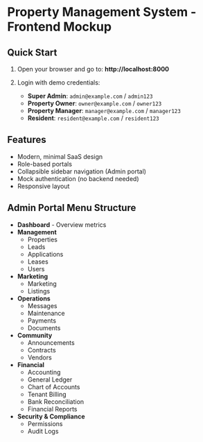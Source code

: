 # Property Management System - Frontend Mockup

## Quick Start

1. Open your browser and go to: **http://localhost:8000**

2. Login with demo credentials:
   - **Super Admin**: `admin@example.com` / `admin123`
   - **Property Owner**: `owner@example.com` / `owner123`
   - **Property Manager**: `manager@example.com` / `manager123`
   - **Resident**: `resident@example.com` / `resident123`

## Features

- Modern, minimal SaaS design
- Role-based portals
- Collapsible sidebar navigation (Admin portal)
- Mock authentication (no backend needed)
- Responsive layout

## Admin Portal Menu Structure

- **Dashboard** - Overview metrics
- **Management**
  - Properties
  - Leads
  - Applications
  - Leases
  - Users
- **Marketing**
  - Marketing
  - Listings
- **Operations**
  - Messages
  - Maintenance
  - Payments
  - Documents
- **Community**
  - Announcements
  - Contracts
  - Vendors
- **Financial**
  - Accounting
  - General Ledger
  - Chart of Accounts
  - Tenant Billing
  - Bank Reconciliation
  - Financial Reports
- **Security & Compliance**
  - Permissions
  - Audit Logs